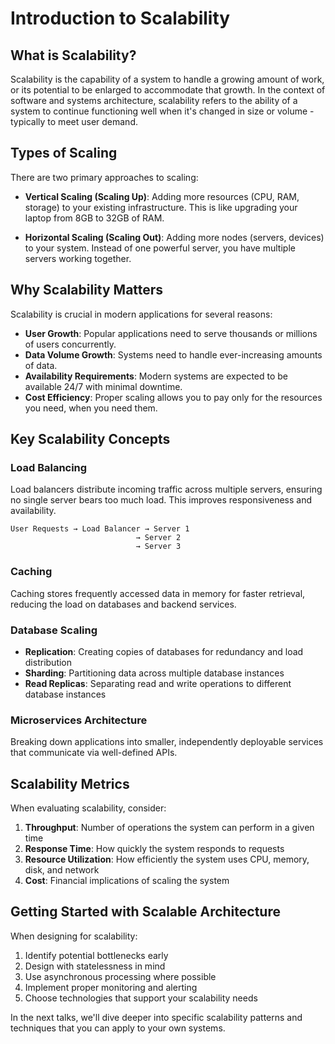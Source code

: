 # Introduction to Scalability

## What is Scalability?

Scalability is the capability of a system to handle a growing amount of work, or its potential to be enlarged to accommodate that growth. In the context of software and systems architecture, scalability refers to the ability of a system to continue functioning well when it's changed in size or volume - typically to meet user demand.

## Types of Scaling

There are two primary approaches to scaling:

- **Vertical Scaling (Scaling Up)**: Adding more resources (CPU, RAM, storage) to your existing infrastructure. This is like upgrading your laptop from 8GB to 32GB of RAM.

- **Horizontal Scaling (Scaling Out)**: Adding more nodes (servers, devices) to your system. Instead of one powerful server, you have multiple servers working together.

## Why Scalability Matters

Scalability is crucial in modern applications for several reasons:

- **User Growth**: Popular applications need to serve thousands or millions of users concurrently.
- **Data Volume Growth**: Systems need to handle ever-increasing amounts of data.
- **Availability Requirements**: Modern systems are expected to be available 24/7 with minimal downtime.
- **Cost Efficiency**: Proper scaling allows you to pay only for the resources you need, when you need them.

## Key Scalability Concepts

### Load Balancing

Load balancers distribute incoming traffic across multiple servers, ensuring no single server bears too much load. This improves responsiveness and availability.

```
User Requests → Load Balancer → Server 1
                            → Server 2
                            → Server 3
```

### Caching

Caching stores frequently accessed data in memory for faster retrieval, reducing the load on databases and backend services.

### Database Scaling

- **Replication**: Creating copies of databases for redundancy and load distribution
- **Sharding**: Partitioning data across multiple database instances
- **Read Replicas**: Separating read and write operations to different database instances

### Microservices Architecture

Breaking down applications into smaller, independently deployable services that communicate via well-defined APIs.

## Scalability Metrics

When evaluating scalability, consider:

1. **Throughput**: Number of operations the system can perform in a given time
2. **Response Time**: How quickly the system responds to requests
3. **Resource Utilization**: How efficiently the system uses CPU, memory, disk, and network
4. **Cost**: Financial implications of scaling the system

## Getting Started with Scalable Architecture

When designing for scalability:

1. Identify potential bottlenecks early
2. Design with statelessness in mind
3. Use asynchronous processing where possible
4. Implement proper monitoring and alerting
5. Choose technologies that support your scalability needs

In the next talks, we'll dive deeper into specific scalability patterns and techniques that you can apply to your own systems.
